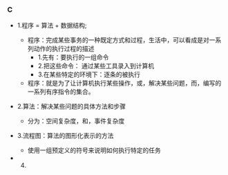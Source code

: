 ### C
- 1.程序 = 算法 + 数据结构;
    - 程序：完成某些事务的一种既定方式和过程，生活中，可以看成是对一系列动作的执行过程的描述
        - 1.先有：要执行的一组命令
        - 2.把这些命令： 通过某些工具录入到计算机
        - 3.在某些特定的环境下：逐条的被执行
    - 程序：就是为了让计算机执行某些操作，或，解决某些问题，而，编写的一系列有序指令的集合。

- 2.算法：解决某些问题的具体方法和步骤
    - 分为：空间复杂度，和，事件复杂度

- 3.流程图：算法的图形化表示的方法
    - 使用一组预定义的符号来说明如何执行特定的任务

- 4.